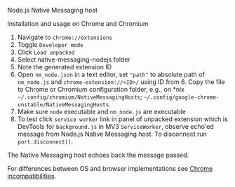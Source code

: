 Node.js Native Messaging host

Installation and usage on Chrome and Chromium

1. Navigate to `chrome://extensions`
2. Toggle `Developer mode`
3. Click `Load unpacked`
4. Select native-messaging-nodejs folder
5. Note the generated extension ID
6. Open `nm_node.json` in a text editor, set `"path"` to absolute path of `nm_node.js` and `chrome-extension://<ID>/` using ID from 6. Copy the file to Chrome or Chromium configuration folder, e.g., on \*nix `~/.config/chromium/NativeMessagingHosts`; `~/.config/google-chrome-unstable/NativeMessagingHosts`.
7. Make sure `node` executable and `nm_node.js` are executable
8. To test click `service worker` link in panel of unpacked extension which is DevTools for `background.js` in MV3 `ServiceWorker`, observe echo'ed message from Node.js Native Messaging host. To disconnect run `port.disconnect()`.

The Native Messaging host echoes back the message passed. 

For differences between OS and browser implementations see [Chrome incompatibilities](https://developer.mozilla.org/en-US/docs/Mozilla/Add-ons/WebExtensions/Chrome_incompatibilities#native_messaging).
